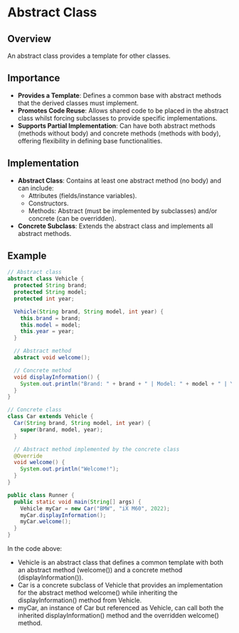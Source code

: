 # Abstract Class

## Overview
An abstract class provides a template for other classes.

## Importance
- **Provides a Template**: Defines a common base with abstract methods that the derived classes must implement.
- **Promotes Code Reuse**: Allows shared code to be placed in the abstract class whilst forcing subclasses to provide specific implementations.
- **Supports Partial Implementation**: Can have both abstract methods (methods without body) and concrete methods (methods with body), offering 
flexibility in defining base functionalities.

## Implementation
- **Abstract Class**: Contains at least one abstract method (no body) and can include:
  - Attributes (fields/instance variables).
  - Constructors.
  - Methods: Abstract (must be implemented by subclasses) and/or concrete (can be overridden).
- **Concrete Subclass**: Extends the abstract class and implements all abstract methods.

## Example

```java
// Abstract class
abstract class Vehicle {
  protected String brand;
  protected String model;
  protected int year;

  Vehicle(String brand, String model, int year) {
    this.brand = brand;
    this.model = model;
    this.year = year;
  }

  // Abstract method
  abstract void welcome();

  // Concrete method
  void displayInformation() {
    System.out.println("Brand: " + brand + " | Model: " + model + " | Year: " + year);
  }
}

// Concrete class
class Car extends Vehicle {
  Car(String brand, String model, int year) {
    super(brand, model, year);
  }

  // Abstract method implemented by the concrete class
  @Override
  void welcome() {
    System.out.println("Welcome!");
  }
}

public class Runner {
  public static void main(String[] args) {
    Vehicle myCar = new Car("BMW", "iX M60", 2022);
    myCar.displayInformation();
    myCar.welcome();
  }
}
```
In the code above:
- Vehicle is an abstract class that defines a common template with both an abstract method (welcome()) and a concrete method (displayInformation()).
- Car is a concrete subclass of Vehicle that provides an implementation for the abstract method welcome() while inheriting the displayInformation() method from Vehicle.
- myCar, an instance of Car but referenced as Vehicle, can call both the inherited displayInformation() method and the overridden welcome() method.